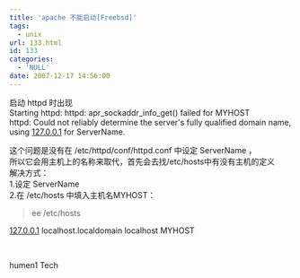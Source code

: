 ```yaml
---
title: 'apache 不能启动[Freebsd]'
tags:
  - unix
url: 133.html
id: 133
categories:
  - 'NULL'
date: 2007-12-17 14:56:00
---
```


  

启动 httpd 时出现  
Starting httpd: httpd: apr\_sockaddr\_info_get() failed for MYHOST  
httpd: Could not reliably determine the server's fully qualified domain name, using [127.0.0.1](http://127.0.0.1/) for ServerName.

这个问题是没有在 /etc/httpd/conf/httpd.conf 中设定 ServerName ，  
所以它会用主机上的名称来取代，首先会去找/etc/hosts中有没有主机的定义  
解决方式：  
1.设定 ServerName  
2.在 /etc/hosts 中填入主机名MYHOST：

>ee /etc/hosts

[127.0.0.1](http://127.0.0.1/) localhost.localdomain localhost MYHOST

  
 

humen1 Tech